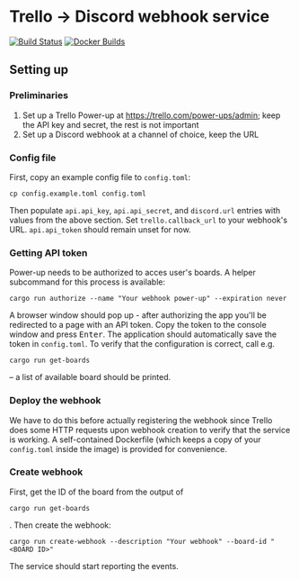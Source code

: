 # Trello → Discord webhook service
[![Build Status](https://github.com/riichi/trello-to-discord-webhook-service/workflows/Rust%20CI/badge.svg)](https://github.com/riichi/trello-to-discord-webhook-service/actions)
[![Docker Builds](https://github.com/riichi/trello-to-discord-webhook-service/workflows/Docker/badge.svg)](https://github.com/riichi/trello-to-discord-webhook-service/actions)

## Setting up
### Preliminaries

1. Set up a Trello Power-up at https://trello.com/power-ups/admin; keep the API key and secret, the rest is not
   important
2. Set up a Discord webhook at a channel of choice, keep the URL

### Config file

First, copy an example config file to `config.toml`:
```shell
cp config.example.toml config.toml
```

Then populate `api.api_key`, `api.api_secret`, and `discord.url` entries with values from the above section.
Set `trello.callback_url` to your webhook's URL.
`api.api_token` should remain unset for now.

### Getting API token

Power-up needs to be authorized to acces user's boards.
A helper subcommand for this process is available:
```shell
cargo run authorize --name "Your webhook power-up" --expiration never
```
A browser window should pop up - after authorizing the app you'll be redirected to a page with an API token.
Copy the token to the console window and press <kbd>Enter</kbd>.
The application should automatically save the token in `config.toml`.
To verify that the configuration is correct, call e.g.
```shell
cargo run get-boards
```
– a list of available board should be printed.

### Deploy the webhook

We have to do this before actually registering the webhook since Trello does some HTTP requests upon webhook creation to
verify that the service is working.
A self-contained Dockerfile (which keeps a copy of your `config.toml` inside the image) is provided for convenience.

### Create webhook

First, get the ID of the board from the output of
```shell
cargo run get-boards
```
.
Then create the webhook:
```shell
cargo run create-webhook --description "Your webhook" --board-id "<BOARD ID>"
```

The service should start reporting the events.
